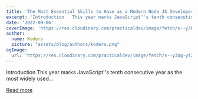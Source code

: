 ```yaml
---
title: 'The Most Essential Skills to Have as a Modern Node JS Developer'
excerpt: 'Introduction   This year marks JavaScript''s tenth consecutive year as the most widely used...'
date: '2022-09-06'
coverImage: 'https://res.cloudinary.com/practicaldev/image/fetch/s--y3Ug-ytZ--/c_imagga_scale,f_auto,fl_progressive,h_420,q_auto,w_1000/https://dev-to-uploads.s3.amazonaws.com/uploads/articles/spmjxx3spvi68ybg82za.png'
author:
  name: Koders
  picture: "assets/blog/authors/koders.png"
ogImage:
  url: 'https://res.cloudinary.com/practicaldev/image/fetch/s--y3Ug-ytZ--/c_imagga_scale,f_auto,fl_progressive,h_420,q_auto,w_1000/https://dev-to-uploads.s3.amazonaws.com/uploads/articles/spmjxx3spvi68ybg82za.png'
---
```


Introduction   This year marks JavaScript''s tenth consecutive year as the most widely used...

[Read more](https://dev.to/refine/how-to-become-a-modern-nodejs-developercomponent-4dca)
